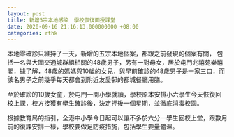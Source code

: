 ```yaml
---
layout: post
title: 新增5宗本地感染　學校恢復面授課堂
date: 2020-09-16 21:16:13.000000000 +08:00
categories: rthk
---
```


本地零確診只維持了一天，新增的五宗本地個案，都跟之前發現的個案有關，
包括一名與大圍交通城群組相關的48歲男子，另有一對母女，居於屯門兆禧苑樂禧閣，據了解，48歲的媽媽與10歲的女兒，與早前確診的48歲男子是一家三口，而該名男子之前幾乎每天都會到附近友愛邨的都城餐廳用膳。

至於確診的10歲女童，於屯門一間小學就讀，學校原本安排小六學生今天恢復回校上課，校方接獲有學生確診後，決定押後一個星期，並徹底消毒校園。

根據教育局的指引，全港中小學今日起可以讓不多於六分一學生回校上堂，跟數月前的復課安排一樣，學校要做足防疫措施，包括學生要量體溫。
